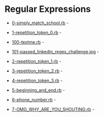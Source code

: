 # Regular Expressions

- [0-simply_match_school.rb](https://github.com/KristiSeraj/holberton-system_engineering-devops/blob/main/0x06-regular_expressions/0-simply_match_school.rb) -

- [1-repetition_token_0.rb](https://github.com/KristiSeraj/holberton-system_engineering-devops/blob/main/0x06-regular_expressions/1-repetition_token_0.rb) -

- [100-textme.rb](https://github.com/KristiSeraj/holberton-system_engineering-devops/blob/main/0x06-regular_expressions/100-textme.rb) -

- [101-passed_linkedin_regex_challenge.jpg](https://github.com/KristiSeraj/holberton-system_engineering-devops/blob/main/0x06-regular_expressions/101-passed_linkedin_regex_challenge.jpg) -

- [2-repetition_token_1.rb](https://github.com/KristiSeraj/holberton-system_engineering-devops/blob/main/0x06-regular_expressions/2-repetition_token_1.rb) -

- [3-repetition_token_2.rb](https://github.com/KristiSeraj/holberton-system_engineering-devops/blob/main/0x06-regular_expressions/3-repetition_token_2.rb) -

- [4-repetition_token_3.rb](https://github.com/KristiSeraj/holberton-system_engineering-devops/blob/main/0x06-regular_expressions/4-repetition_token_3.rb) -

- [5-beginning_and_end.rb](https://github.com/KristiSeraj/holberton-system_engineering-devops/blob/main/0x06-regular_expressions/5-beginning_and_end.rb) -

- [6-phone_number.rb](https://github.com/KristiSeraj/holberton-system_engineering-devops/blob/main/0x06-regular_expressions/6-phone_number.rb) -

- [7-OMG_WHY_ARE_YOU_SHOUTING.rb](https://github.com/KristiSeraj/holberton-system_engineering-devops/blob/main/0x06-regular_expressions/7-OMG_WHY_ARE_YOU_SHOUTING.rb) -

